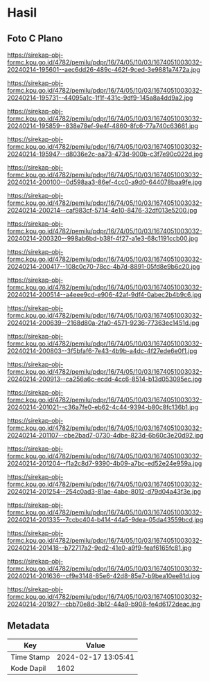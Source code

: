 # Hasil

## Foto C Plano

https://sirekap-obj-formc.kpu.go.id/4782/pemilu/pdpr/16/74/05/10/03/1674051003032-20240214-195601--aec6dd26-489c-462f-9ced-3e9881a7472a.jpg

https://sirekap-obj-formc.kpu.go.id/4782/pemilu/pdpr/16/74/05/10/03/1674051003032-20240214-195731--44095a1c-1f1f-431c-9df9-145a8a4dd9a2.jpg

https://sirekap-obj-formc.kpu.go.id/4782/pemilu/pdpr/16/74/05/10/03/1674051003032-20240214-195859--838e78ef-9e4f-4860-8fc6-77a740c63661.jpg

https://sirekap-obj-formc.kpu.go.id/4782/pemilu/pdpr/16/74/05/10/03/1674051003032-20240214-195947--d8036e2c-aa73-473d-900b-c3f7e90c022d.jpg

https://sirekap-obj-formc.kpu.go.id/4782/pemilu/pdpr/16/74/05/10/03/1674051003032-20240214-200100--0d598aa3-86ef-4cc0-a9d0-644078baa9fe.jpg

https://sirekap-obj-formc.kpu.go.id/4782/pemilu/pdpr/16/74/05/10/03/1674051003032-20240214-200214--caf983cf-5714-4e10-8476-32df013e5200.jpg

https://sirekap-obj-formc.kpu.go.id/4782/pemilu/pdpr/16/74/05/10/03/1674051003032-20240214-200320--998ab6bd-b38f-4f27-a1e3-68c1191ccb00.jpg

https://sirekap-obj-formc.kpu.go.id/4782/pemilu/pdpr/16/74/05/10/03/1674051003032-20240214-200417--108c0c70-78cc-4b7d-8891-05fd8e9b6c20.jpg

https://sirekap-obj-formc.kpu.go.id/4782/pemilu/pdpr/16/74/05/10/03/1674051003032-20240214-200514--a4eee9cd-e906-42af-9df4-0abec2b4b9c6.jpg

https://sirekap-obj-formc.kpu.go.id/4782/pemilu/pdpr/16/74/05/10/03/1674051003032-20240214-200639--2168d80a-2fa0-4571-9236-77363ec1451d.jpg

https://sirekap-obj-formc.kpu.go.id/4782/pemilu/pdpr/16/74/05/10/03/1674051003032-20240214-200803--3f5bfaf6-7e43-4b9b-a4dc-4f27ede6e0f1.jpg

https://sirekap-obj-formc.kpu.go.id/4782/pemilu/pdpr/16/74/05/10/03/1674051003032-20240214-200913--ca256a6c-ecdd-4cc6-8514-b13d053095ec.jpg

https://sirekap-obj-formc.kpu.go.id/4782/pemilu/pdpr/16/74/05/10/03/1674051003032-20240214-201021--c36a7fe0-eb62-4c44-9394-b80c8fc136b1.jpg

https://sirekap-obj-formc.kpu.go.id/4782/pemilu/pdpr/16/74/05/10/03/1674051003032-20240214-201107--cbe2bad7-0730-4dbe-823d-6b60c3e20d92.jpg

https://sirekap-obj-formc.kpu.go.id/4782/pemilu/pdpr/16/74/05/10/03/1674051003032-20240214-201204--f1a2c8d7-9390-4b09-a7bc-ed52e24e959a.jpg

https://sirekap-obj-formc.kpu.go.id/4782/pemilu/pdpr/16/74/05/10/03/1674051003032-20240214-201254--254c0ad3-81ae-4abe-8012-d79d04a43f3e.jpg

https://sirekap-obj-formc.kpu.go.id/4782/pemilu/pdpr/16/74/05/10/03/1674051003032-20240214-201335--7ccbc404-b414-44a5-9dea-05da43559bcd.jpg

https://sirekap-obj-formc.kpu.go.id/4782/pemilu/pdpr/16/74/05/10/03/1674051003032-20240214-201418--b72717a2-9ed2-41e0-a9f9-feaf6165fc81.jpg

https://sirekap-obj-formc.kpu.go.id/4782/pemilu/pdpr/16/74/05/10/03/1674051003032-20240214-201636--cf9e3148-85e6-42d8-85e7-b9bea10ee81d.jpg

https://sirekap-obj-formc.kpu.go.id/4782/pemilu/pdpr/16/74/05/10/03/1674051003032-20240214-201927--cbb70e8d-3b12-44a9-b908-fe4d6172deac.jpg


## Metadata

| Key        | Value               |
| ---------- | ------------------- |
| Time Stamp | 2024-02-17 13:05:41 |
| Kode Dapil | 1602                |



